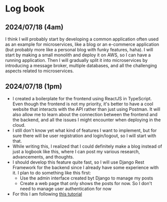# Log book

## 2024/07/18 (4am)
I think I will probably start by developing a common application often used as an example for microservices, like a blog or an e-commerce application (but probably more like a personal blog with funky features, haha). I will start by making a small monolith and deploy it on AWS, so I can have a running application. Then I will gradually split it into microservices by introducing a message broker, multiple databases, and all the challenging aspects related to microservices.

## 2024/07/18 (1pm)
- I created a boilerplate for the frontend using ReactJS in TypeScript. Even though the frontend is not my priority, it's better to have a cool website that interacts with the API rather than just using Postman. It will also allow me to learn about the connection between the frontend and the backend, and all the issues I might encounter when deploying in the cloud.
- I still don't know yet what kind of features I want to implement, but for sure there will be user registration and login/logout, so I will start with that.
- While writing this, I realized that I could definitely make a blog instead of just a logbook like this, where I can post my various research, advancements, and thoughts.
- I should develop this feature quite fast, so I will use Django Rest Framework for the backend since I already have some experience with it. I plan to do something like this first:
  - Use the admin interface created byt Django to manage my posts
  - Create a web page that only shows the posts for now. So I don't need to manage user authentication for now
- For this I am following [this tutorial](https://www.youtube.com/watch?v=c-QsfbznSXI)
